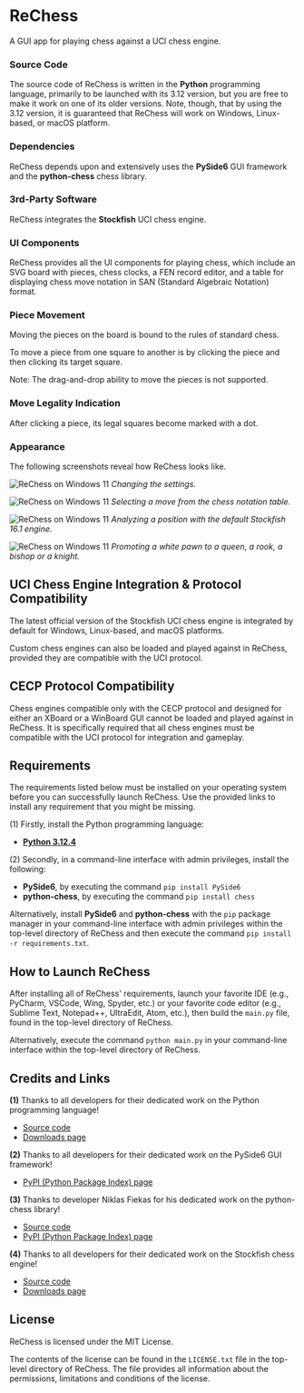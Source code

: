 # ReChess

A GUI app for playing chess against a UCI chess engine.

### Source Code

The source code of ReChess is written in the **Python** programming
language, primarily to be launched with its 3.12 version, but you are
free to make it work on one of its older versions. Note, though, that
by using the 3.12 version, it is guaranteed that ReChess will work on
Windows, Linux-based, or macOS platform.

### Dependencies

ReChess depends upon and extensively uses the **PySide6** GUI framework
and the **python-chess** chess library.

### 3rd-Party Software

ReChess integrates the **Stockfish** UCI chess engine.

### UI Components

ReChess provides all the UI components for playing chess, which include
an SVG board with pieces, chess clocks, a FEN record editor, and a table
for displaying chess move notation in SAN (Standard Algebraic Notation)
format.

### Piece Movement

Moving the pieces on the board is bound to the rules of standard chess.

To move a piece from one square to another is by clicking the piece and
then clicking its target square.

Note: The drag-and-drop ability to move the pieces is not supported.

### Move Legality Indication

After clicking a piece, its legal squares become marked with a dot.

### Appearance

The following screenshots reveal how ReChess looks like.

![ReChess on Windows 11](link "ReChess on Windows 11")
*Changing the settings.*

![ReChess on Windows 11](link "ReChess on Windows 11")
*Selecting a move from the chess notation table.*

![ReChess on Windows 11](link "ReChess on Windows 11")
*Analyzing a position with the default Stockfish 16.1 engine.*

![ReChess on Windows 11](link "ReChess on Windows 11")
*Promoting a white pawn to a queen, a rook, a bishop or a knight.*

## UCI Chess Engine Integration & Protocol Compatibility

The latest official version of the Stockfish UCI chess engine is
integrated by default for Windows, Linux-based, and macOS platforms.

Custom chess engines can also be loaded and played against in ReChess,
provided they are compatible with the UCI protocol.

## CECP Protocol Compatibility

Chess engines compatible only with the CECP protocol and designed for
either an XBoard or a WinBoard GUI cannot be loaded and played against
in ReChess. It is specifically required that all chess engines must be
compatible with the UCI protocol for integration and gameplay.

## Requirements

The requirements listed below must be installed on your operating system
before you can successfully launch ReChess. Use the provided links to
install any requirement that you might be missing.

(1) Firstly, install the Python programming language:

- [**Python 3.12.4**](https://www.python.org/ftp/python/3.12.4/python-3.12.4-amd64.exe)

(2) Secondly, in a command-line interface with admin privileges, install
the following:

- **PySide6**, by executing the command `pip install PySide6`
- **python-chess**, by executing the command `pip install chess`

Alternatively, install **PySide6** and **python-chess** with the `pip`
package manager in your command-line interface with admin privileges
within the top-level directory of ReChess and then execute the command
`pip install -r requirements.txt`.

## How to Launch ReChess

After installing all of ReChess' requirements, launch your favorite IDE
(e.g., PyCharm, VSCode, Wing, Spyder, etc.) or your favorite code editor
(e.g., Sublime Text, Notepad++, UltraEdit, Atom, etc.), then build the
`main.py` file, found in the top-level directory of ReChess.

Alternatively, execute the command `python main.py` in your command-line
interface within the top-level directory of ReChess.

## Credits and Links

**(1)** Thanks to all developers for their dedicated work on the Python
programming language!

- [Source code](https://github.com/python/cpython)
- [Downloads page](https://www.python.org/downloads)

**(2)** Thanks to all developers for their dedicated work on the PySide6
GUI framework!

- [PyPI (Python Package Index) page](https://pypi.org/project/PySide6)

**(3)** Thanks to developer Niklas Fiekas for his dedicated work on the
python-chess library!

- [Source code](https://github.com/niklasf/python-chess)
- [PyPI (Python Package Index) page](https://pypi.org/project/chess)

**(4)** Thanks to all developers for their dedicated work on the
Stockfish chess engine!

- [Source code](https://github.com/official-stockfish/Stockfish)
- [Downloads page](https://stockfishchess.org/download)

## License

ReChess is licensed under the MIT License.

The contents of the license can be found in the `LICENSE.txt` file in
the top-level directory of ReChess. The file provides all information
about the permissions, limitations and conditions of the license.
